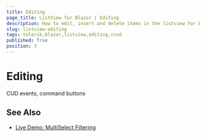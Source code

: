 ```yaml
---
title: Editing
page_title: ListView for Blazor | Editing
description: How to edit, insert and delete items in the listview for Blazor
slug: listview-editing
tags: telerik,blazor,listview,editing,crud
published: True
position: 3
---
```


# Editing

CUD events, command buttons

## See Also

  * [Live Demo: MultiSelect Filtering](https://demos.telerik.com/blazor-ui/multiselect/filtering)
   
  
